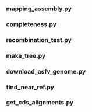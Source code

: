 
### mapping_assembly.py
### completeness.py
### recombination_test.py
### make_tree.py


### download_asfv_genome.py
### find_near_ref.py
### get_cds_alignments.py
